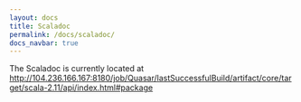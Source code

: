 ```yaml
---
layout: docs
title: Scaladoc
permalink: /docs/scaladoc/
docs_navbar: true
---
```


The Scaladoc is currently located at <a href="http://104.236.166.167:8180/job/Quasar/lastSuccessfulBuild/artifact/core/target/scala-2.11/api/index.html#package" target="_blank">http://104.236.166.167:8180/job/Quasar/lastSuccessfulBuild/artifact/core/target/scala-2.11/api/index.html#package</a>
